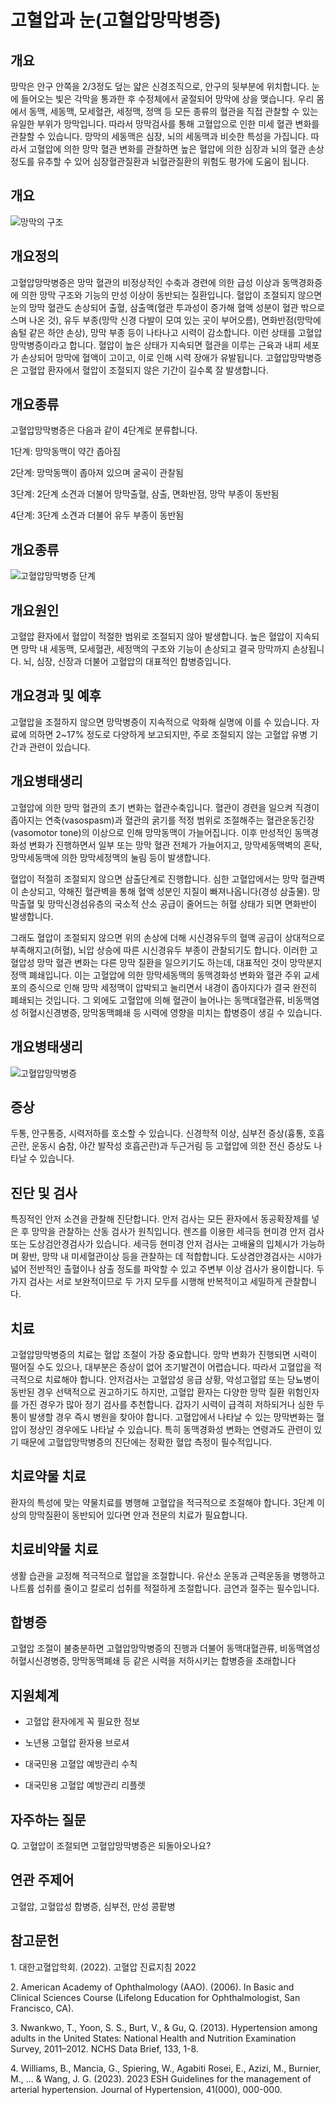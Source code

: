 # 고혈압과 눈(고혈압망막병증)

## 개요

망막은 안구 안쪽을 2/3정도 덮는 얇은 신경조직으로, 안구의 뒷부분에 위치합니다. 눈에 들어오는 빛은 각막을 통과한 후 수정체에서 굴절되어 망막에 상을 맺습니다. 우리 몸에서 동맥, 세동맥, 모세혈관, 세정맥, 정맥 등 모든 종류의 혈관을 직접 관찰할 수 있는 유일한 부위가 망막입니다. 따라서 망막검사를 통해 고혈압으로 인한 미세 혈관 변화를 관찰할 수 있습니다. 망막의 세동맥은 심장, 뇌의 세동맥과 비슷한 특성을 가집니다. 따라서 고혈압에 의한 망막 혈관 변화를 관찰하면 높은 혈압에 의한 심장과 뇌의 혈관 손상 정도를 유추할 수 있어 심장혈관질환과 뇌혈관질환의 위험도 평가에 도움이 됩니다.

## 개요

![망막의 구조](https://chs.kdca.go.kr/cscdnhfile/health/healthNewDown/healthInfoFileDown.do?SEQ=18b2999a9d42)

## 개요정의

고혈압망막병증은 망막 혈관의 비정상적인 수축과 경련에 의한 급성 이상과 동맥경화증에 의한 망막 구조와 기능의 만성 이상이 동반되는 질환입니다. 혈압이 조절되지 않으면 눈의 망막 혈관도 손상되어 출혈, 삼출액(혈관 투과성이 증가해 혈액 성분이 혈관 밖으로 스며 나온 것), 유두 부종(망막 신경 다발이 모여 있는 곳이 부어오름), 면화반점(망막에 솜털 같은 하얀 손상), 망막 부종 등이 나타나고 시력이 감소합니다. 이런 상태를 고혈압망막병증이라고 합니다. 혈압이 높은 상태가 지속되면 혈관을 이루는 근육과 내피 세포가 손상되어 망막에 혈액이 고이고, 이로 인해 시력 장애가 유발됩니다. 고혈압망막병증은 고혈압 환자에서 혈압이 조절되지 않은 기간이 길수록 잘 발생합니다.

## 개요종류

고혈압망막병증은 다음과 같이 4단계로 분류합니다.

1단계: 망막동맥이 약간 좁아짐

2단계: 망막동맥이 좁아져 있으며 굴곡이 관찰됨

3단계: 2단계 소견과 더불어 망막출혈, 삼출, 면화반점, 망막 부종이 동반됨

4단계: 3단계 소견과 더불어 유두 부종이 동반됨

## 개요종류

![고혈압망막병증 단계](https://chs.kdca.go.kr/cscdnhfile/health/healthNewDown/healthInfoFileDown.do?SEQ=18b299a9edd5)

## 개요원인

고혈압 환자에서 혈압이 적절한 범위로 조절되지 않아 발생합니다. 높은 혈압이 지속되면 망막 내 세동맥, 모세혈관, 세정맥의 구조와 기능이 손상되고 결국 망막까지 손상됩니다. 뇌, 심장, 신장과 더불어 고혈압의 대표적인 합병증입니다.

## 개요경과 및 예후

고혈압을 조절하지 않으면 망막병증이 지속적으로 악화해 실명에 이를 수 있습니다. 자료에 의하면 2~17% 정도로 다양하게 보고되지만, 주로 조절되지 않는 고혈압 유병 기간과 관련이 있습니다.

## 개요병태생리

고혈압에 의한 망막 혈관의 초기 변화는 혈관수축입니다. 혈관이 경련을 일으켜 직경이 좁아지는 연축(vasospasm)과 혈관의 굵기를 적정 범위로 조절해주는 혈관운동긴장(vasomotor tone)의 이상으로 인해 망막동맥이 가늘어집니다. 이후 만성적인 동맥경화성 변화가 진행하면서 일부 또는 망막 혈관 전체가 가늘어지고, 망막세동맥벽의 혼탁, 망막세동맥에 의한 망막세정맥의 눌림 등이 발생합니다.

혈압이 적절히 조절되지 않으면 삼출단계로 진행합니다. 심한 고혈압에서는 망막 혈관벽이 손상되고, 약해진 혈관벽을 통해 혈액 성분인 지질이 빠져나옵니다(경성 삼출물). 망막출혈 및 망막신경섬유층의 국소적 산소 공급이 줄어드는 허혈 상태가 되면 면화반이 발생합니다.

그래도 혈압이 조절되지 않으면 위의 손상에 더해 시신경유두의 혈액 공급이 상대적으로 부족해지고(허혈), 뇌압 상승에 따른 시신경유두 부종이 관찰되기도 합니다. 이러한 고혈압성 망막 혈관 변화는 다른 망막 질환을 일으키기도 하는데, 대표적인 것이 망막분지정맥 폐쇄입니다. 이는 고혈압에 의한 망막세동맥의 동맥경화성 변화와 혈관 주위 교세포의 증식으로 인해 망막 세정맥이 압박되고 눌리면서 내경이 좁아지다가 결국 완전히 폐쇄되는 것입니다. 그 외에도 고혈압에 의해 혈관이 늘어나는 동맥대혈관류, 비동맥염성 허혈시신경병증, 망막동맥폐쇄 등 시력에 영향을 미치는 합병증이 생길 수 있습니다.

## 개요병태생리

![고혈압망막병증](https://chs.kdca.go.kr/cscdnhfile/health/healthNewDown/healthInfoFileDown.do?SEQ=18b299bbab78)

## 증상

두통, 안구통증, 시력저하를 호소할 수 있습니다. 신경학적 이상, 심부전 증상(흉통, 호흡곤란, 운동시 숨참, 야간 발작성 호흡곤란)과 두근거림 등 고혈압에 의한 전신 증상도 나타날 수 있습니다.

## 진단 및 검사

특징적인 안저 소견을 관찰해 진단합니다. 안저 검사는 모든 환자에서 동공확장제를 넣은 후 망막을 관찰하는 산동 검사가 원칙입니다. 렌즈를 이용한 세극등 현미경 안저 검사 또는 도상검안경검사가 있습니다. 세극등 현미경 안저 검사는 고배율의 입체시가 가능하며 황반, 망막 내 미세혈관이상 등을 관찰하는 데 적합합니다. 도상겸안경검사는 시야가 넓어 전반적인 출혈이나 삼출 정도를 파악할 수 있고 주변부 이상 검사가 용이합니다. 두 가지 검사는 서로 보완적이므로 두 가지 모두를 시행해 반복적이고 세밀하게 관찰합니다.

## 치료

고혈압망막병증의 치료는 혈압 조절이 가장 중요합니다. 망막 변화가 진행되면 시력이 떨어질 수도 있으나, 대부분은 증상이 없어 조기발견이 어렵습니다. 따라서 고혈압을 적극적으로 치료해야 합니다. 안저검사는 고혈압성 응급 상황, 악성고혈압 또는 당뇨병이 동반된 경우 선택적으로 권고하기도 하지만, 고혈압 환자는 다양한 망막 질환 위험인자를 가진 경우가 많아 정기 검사를 추천합니다. 갑자기 시력이 급격히 저하되거나 심한 두통이 발생할 경우 즉시 병원을 찾아야 합니다. 고혈압에서 나타날 수 있는 망막변화는 혈압이 정상인 경우에도 나타날 수 있습니다. 특히 동맥경화성 변화는 연령과도 관련이 있기 때문에 고혈압망막병증의 진단에는 정확한 혈압 측정이 필수적입니다.

## 치료약물 치료

환자의 특성에 맞는 약물치료를 병행해 고혈압을 적극적으로 조절해야 합니다. 3단계 이상의 망막질환이 동반되어 있다면 안과 전문의 치료가 필요합니다.

## 치료비약물 치료

생활 습관을 교정해 적극적으로 혈압을 조절합니다. 유산소 운동과 근력운동을 병행하고 나트륨 섭취를 줄이고 칼로리 섭취를 적절하게 조절합니다. 금연과 절주는 필수입니다.

## 합병증

고혈압 조절이 불충분하면 고혈압망막병증의 진행과 더불어 동맥대혈관류, 비동맥염성 허혈시신경병증, 망막동맥폐쇄 등 같은 시력을 저하시키는 합병증을 초래합니다

## 지원체계

- 고혈압 환자에게 꼭 필요한 정보

- 노년용 고혈압 환자용 브로셔

- 대국민용 고혈압 예방관리 수칙

- 대국민용 고혈압 예방관리 리플렛

## 자주하는 질문

Q. 고혈압이 조절되면 고혈압망막병증은 되돌아오나요?

## 연관 주제어

고혈압, 고혈압성 합병증, 심부전, 만성 콩팥병

## 참고문헌

1. 대한고혈압학회. (2022). 고혈압 진료지침 2022

2. American Academy of Ophthalmology (AAO). (2006). In Basic and Clinical Sciences Course (Lifelong Education for Ophthalmologist, San Francisco, CA).

3. Nwankwo, T., Yoon, S. S., Burt, V., & Gu, Q. (2013). Hypertension among adults in the United States: National Health and Nutrition Examination Survey, 2011–2012. NCHS Data Brief, 133, 1-8.

4. Williams, B., Mancia, G., Spiering, W., Agabiti Rosei, E., Azizi, M., Burnier, M., ... & Wang, J. G. (2023). 2023 ESH Guidelines for the management of arterial hypertension. Journal of Hypertension, 41(000), 000-000.


